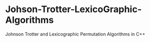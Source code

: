 # Johson-Trotter-LexicoGraphic-Algorithms
Johnson Trotter and Lexicographic Permutation Algorithms in C++

